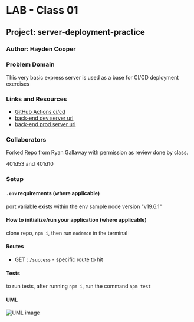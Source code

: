 # LAB - Class 01

## Project: server-deployment-practice

### Author: Hayden Cooper

### Problem Domain

This very basic express server is used as a base for CI/CD deployment exercises

### Links and Resources

- [GitHub Actions ci/cd](https://github.com/rkgallaway/server-deployment-practice-d51/actions)
- [back-end dev server url](http://xyz.com)
- [back-end prod server url](http://xyz.com)

### Collaborators

Forked Repo from Ryan Gallaway with permission as review done by class.

401d53 and 401d10

### Setup

#### `.env` requirements (where applicable)

port variable exists within the env sample
node version "v19.6.1"

#### How to initialize/run your application (where applicable)

clone repo, `npm i`, then run `nodemon` in the terminal

#### Routes

- GET : `/success` - specific route to hit

#### Tests

to run tests, after running `npm i`, run the command `npm test`

#### UML

![UML image](./assets//example-server-uml.png)
